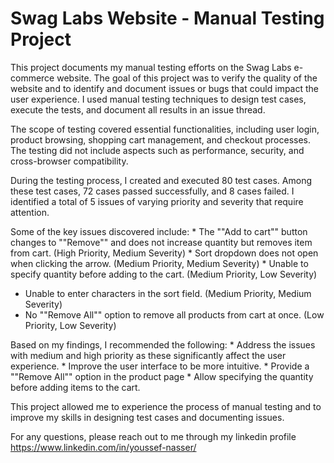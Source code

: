 # Swag Labs Website - Manual Testing Project

This project documents my manual testing efforts on the Swag Labs e-commerce website. The goal of this project was to verify the quality of the website and to identify and document issues or bugs that could impact the user experience. I used manual testing techniques to design test cases, execute the tests, and document all results in an issue thread.

The scope of testing covered essential functionalities, including user login, product browsing, shopping cart management, and checkout processes. The testing did not include aspects such as performance, security, and cross-browser compatibility.

During the testing process, I created and executed 80 test cases. Among these test cases, 72 cases passed successfully, and 8 cases failed. I identified a total of 5 issues of varying priority and severity that require attention.

Some of the key issues discovered include:
    *  The ""Add to cart"" button changes to ""Remove"" and does not increase quantity but removes item from cart. (High Priority, Medium Severity)
    *   Sort dropdown does not open when clicking the arrow. (Medium Priority, Medium Severity)
    *   Unable to specify quantity before adding to the cart. (Medium Priority, Low Severity)
   *   Unable to enter characters in the sort field. (Medium Priority, Medium Severity)
   *  No ""Remove All"" option to remove all products from cart at once. (Low Priority, Low Severity)


Based on my findings, I recommended the following:
    * Address the issues with medium and high priority as these significantly affect the user experience.
    * Improve the user interface to be more intuitive.
    * Provide a ""Remove All"" option in the product page
    * Allow specifying the quantity before adding items to the cart.


This project allowed me to experience the process of manual testing and to improve my skills in designing test cases and documenting issues.

For any questions, please reach out to me through my linkedin profile https://www.linkedin.com/in/youssef-nasser/
